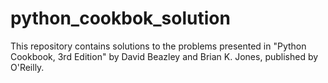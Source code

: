 # python_cookbok_solution
This repository contains solutions to the problems presented in "Python Cookbook, 3rd Edition" by David Beazley and Brian K. Jones, published by O'Reilly.
